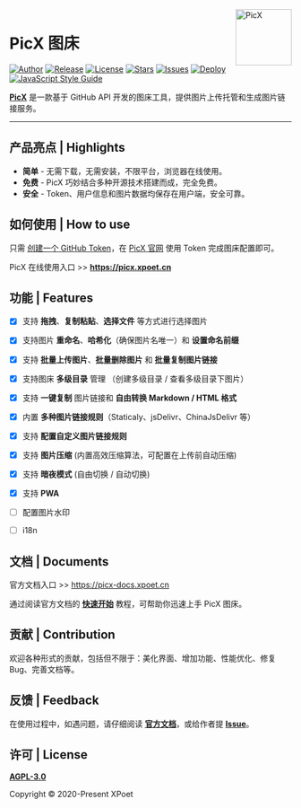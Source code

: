 <a href="https://picx.xpoet.cn" >
<img width="100" align="right" alt="PicX" src="https://cdn.staticaly.com/gh/XPoet/image-hosting@master/PicX/picx-logo.png">
</a>

# PicX 图床

[![Author](https://img.shields.io/badge/author-XPoet-violet.svg)](https://github.com/XPoet)
[![Release](https://img.shields.io/github/release/XPoet/picx.svg)](https://github.com/XPoet/picx/releases)
[![License](https://img.shields.io/github/license/XPoet/picx.svg)](https://github.com/XPoet/picx/blob/master/LICENSE)
[![Stars](https://img.shields.io/github/stars/XPoet/picx)](https://github.com/XPoet/picx)
[![Issues](https://img.shields.io/github/issues/XPoet/picx)](https://github.com/XPoet/picx/issues)
[![Deploy](https://github.com/XPoet/picx/workflows/deploy/badge.svg)](https://github.com/XPoet/picx/actions/workflows/deploy.yml)
[![JavaScript Style Guide](https://img.shields.io/badge/code_style-Airbnb-hotpink.svg)](https://github.com/lin-123/javascript)

**[PicX](https://picx.xpoet.cn)** 是一款基于 GitHub API 开发的图床工具，提供图片上传托管和生成图片链接服务。

---

## 产品亮点 | Highlights

- **简单** - 无需下载，无需安装，不限平台，浏览器在线使用。
- **免费** - PicX 巧妙结合多种开源技术搭建而成，完全免费。
- **安全** - Token、用户信息和图片数据均保存在用户端，安全可靠。

## 如何使用 | How to use

只需 [创建一个 GitHub Token](https://github.com/settings/tokens/new)，在 [PicX 官网](https://picx.xpoet.cn) 使用 Token 完成图床配置即可。

PicX 在线使用入口 >> **https://picx.xpoet.cn**

## 功能 | Features

- [x] 支持 **拖拽**、**复制粘贴**、**选择文件** 等方式进行选择图片
- [x] 支持图片 **重命名**、**哈希化**（确保图片名唯一）和 **设置命名前缀**
- [x] 支持 **批量上传图片**、**批量删除图片** 和 **批量复制图片链接**
- [x] 支持图床 **多级目录** 管理 （创建多级目录 / 查看多级目录下图片）
- [x] 支持 **一键复制** 图片链接和 **自由转换 Markdown / HTML 格式**
- [x] 内置 **多种图片链接规则**（Staticaly、jsDelivr、ChinaJsDelivr 等）
- [x] 支持 **配置自定义图片链接规则**
- [x] 支持 **图片压缩** (内置高效压缩算法，可配置在上传前自动压缩)
- [x] 支持 **暗夜模式** (自由切换 / 自动切换)
- [x] 支持 **PWA**
- [ ] 配置图片水印
- [ ] i18n


## 文档 | Documents

官方文档入口 >> https://picx-docs.xpoet.cn

通过阅读官方文档的 **[快速开始](https://picx-docs.xpoet.cn/usage-guide/get-start.html)** 教程，可帮助你迅速上手 PicX 图床。


## 贡献 | Contribution

欢迎各种形式的贡献，包括但不限于：美化界面、增加功能、性能优化、修复 Bug、完善文档等。


##  反馈 | Feedback

在使用过程中，如遇问题，请仔细阅读 **[官方文档](https://picx-docs.xpoet.cn)**，或给作者提 **[Issue](https://github.com/XPoet/picx/issues)**。


## 许可 | License

**[AGPL-3.0](https://github.com/XPoet/picx/blob/master/LICENSE)** 

Copyright © 2020-Present XPoet
